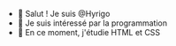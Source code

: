 - 👋 Salut ! Je suis @Hyrigo
- 👀 Je suis intéressé par la programmation 
- 🌱 En ce moment, j'étudie HTML et CSS


<!---
Hyrigo/Hyrigo is a ✨ special ✨ repository because its `README.md` (this file) appears on your GitHub profile.
You can click the Preview link to take a look at your changes.
--->
